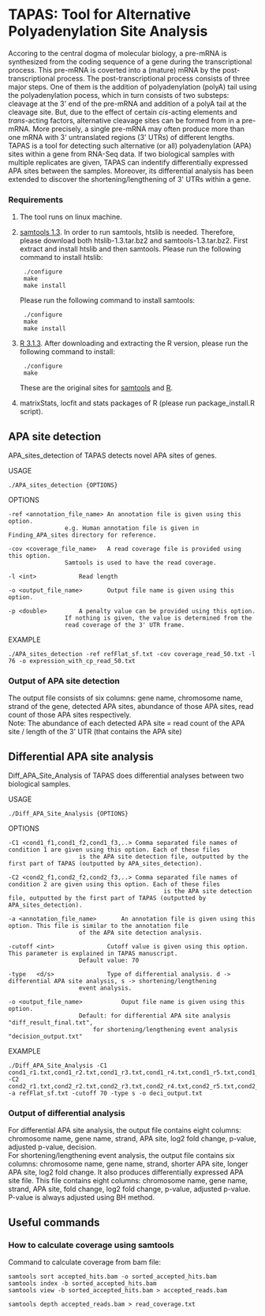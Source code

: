 # TAPAS: Tool for Alternative Polyadenylation Site Analysis

Accoring to the central dogma of molecular biology, a pre-mRNA is synthesized from the coding sequence of a gene during the transcriptional process. This pre-mRNA is coverted into a (mature) mRNA by the post-transcriptional process. The post-transcriptional process consists of three major steps. One of them is the addition of polyadenylation (polyA) tail using the polyadenylation pocess, which in turn consists of two substeps: cleavage at the 3' end of the pre-mRNA and addition of a polyA tail at the cleavage site. But, due to the effect of certain *cis*-acting elements and *trans*-acting factors, alternative cleavage sites can be formed from in a pre-mRNA. More precisely, a single pre-mRNA may often produce more than one mRNA with 3' untranslated regions (3' UTRs) of different lengths. TAPAS is a tool for detecting such alternative (or all) polyadenylation (APA) sites within a gene from RNA-Seq data. If two biological samples with multiple replicates are given, TAPAS can indentify differentially expressed APA sites between the samples. Moreover, its differential analysis has been extended to discover the shortening/lengthening of 3' UTRs within a gene.


### Requirements
1. The tool runs on linux machine.
2. [samtools 1.3](https://sourceforge.net/projects/samtools/files/samtools/1.3/). In order to run samtools, htslib is needed.
   Therefore, please download both htslib-1.3.tar.bz2 and samtools-1.3.tar.bz2. First extract and install htslib and then 
   samtools. Please run the following command to install htslib:
		
		./configure
		make
		make install

   Please run the following command to install samtools:
	
		./configure
		make
		make install
 
3. [R 3.1.3](https://cran.r-project.org/src/base/R-3/R-3.1.3.tar.gz). After downloading and extracting the R version, please
   run the following command to install:

		./configure
		make

   These are the original sites for [samtools](http://samtools.sourceforge.net/) and [R](https://cran.r-project.org/).
4. matrixStats, locfit and stats packages of R (please run package_install.R script). 

## APA site detection
APA_sites_detection of TAPAS detects novel APA sites of genes.

USAGE

	./APA_sites_detection {OPTIONS}

OPTIONS

	-ref <annotation_file_name>	An annotation file is given using this option. 
					e.g. Human annotation file is given in Finding_APA_sites directory for reference.

	-cov <coverage_file_name>	A read coverage file is provided using this option.
					Samtools is used to have the read coverage.

	-l <int>			Read length

	-o <output_file_name>		Output file name is given using this option.

	-p <double>			A penalty value can be provided using this option.
					If nothing is given, the value is determined from the 
					read coverage of the 3' UTR frame.

EXAMPLE

	./APA_sites_detection -ref refFlat_sf.txt -cov coverage_read_50.txt -l 76 -o expression_with_cp_read_50.txt


### Output of APA site detection
The output file consists of six columns: gene name, chromosome name, strand of the gene, detected APA sites, abundance of those APA sites, read count of those APA sites respectively. <br />
Note: The abundance of each detected APA site = read count of the APA site / length of the 3' UTR (that contains the APA site)  

	
## Differential APA site analysis
Diff_APA_Site_Analysis of TAPAS does differential analyses between two biological samples.

USAGE

	./Diff_APA_Site_Analysis {OPTIONS}

OPTIONS

	-C1 <cond1_f1,cond1_f2,cond1_f3,..>	Comma separated file names of condition 1 are given using this option. Each of these files
						is the APA site detection file, outputted by the first part of TAPAS (outputted by APA_sites_detection).
	
	-C2 <cond2_f1,cond2_f2,cond2_f3,..>	Comma separated file names of condition 2 are given using this option. Each of these files 
                                                is the APA site detection file, outputted by the first part of TAPAS (outputted by APA_sites_detection).

	-a <annotation_file_name>		An annotation file is given using this option. This file is similar to the annotation file
						of the APA site detection analysis.

	-cutoff	<int>				Cutoff value is given using this option. This parameter is explained in TAPAS manuscript.
						Default value: 70

	-type	<d/s>				Type of differential analysis. d -> differential APA site analysis, s -> shortening/lengthening
						event analysis.

	-o <output_file_name>			Ouput file name is given using this option. 
						Default: for differential APA site analysis "diff_result_final.txt", 
							for shortening/lengthening event analysis "decision_output.txt"

EXAMPLE

	./Diff_APA_Site_Analysis -C1 cond1_r1.txt,cond1_r2.txt,cond1_r3.txt,cond1_r4.txt,cond1_r5.txt,cond1_r6.txt -C2 cond2_r1.txt,cond2_r2.txt,cond2_r3.txt,cond2_r4.txt,cond2_r5.txt,cond2_r6.txt -a refFlat_sf.txt -cutoff 70 -type s -o deci_output.txt
					

### Output of differential analysis
For differential APA site analysis, the output file contains eight columns: chromosome name, gene name, strand, APA site, log2 fold change, p-value, adjusted p-value, decision. <br />
For shortening/lengthening event analysis, the output file contains six columns: chromosome name, gene name, strand, shorter APA site, longer APA site, log2 fold change. It also produces
differentially expressed APA site file. This file contains eight columns: chromosome name, gene name, strand, APA site, fold change, log2 fold change, p-value, adjusted p-value.
P-value is always adjusted using BH method.


## Useful commands

### How to calculate coverage using samtools

Command to calculate coverage from bam file:

	samtools sort accepted_hits.bam -o sorted_accepted_hits.bam
	samtools index -b sorted_accepted_hits.bam
	samtools view -b sorted_accepted_hits.bam > accepted_reads.bam

	samtools depth accepted_reads.bam > read_coverage.txt
